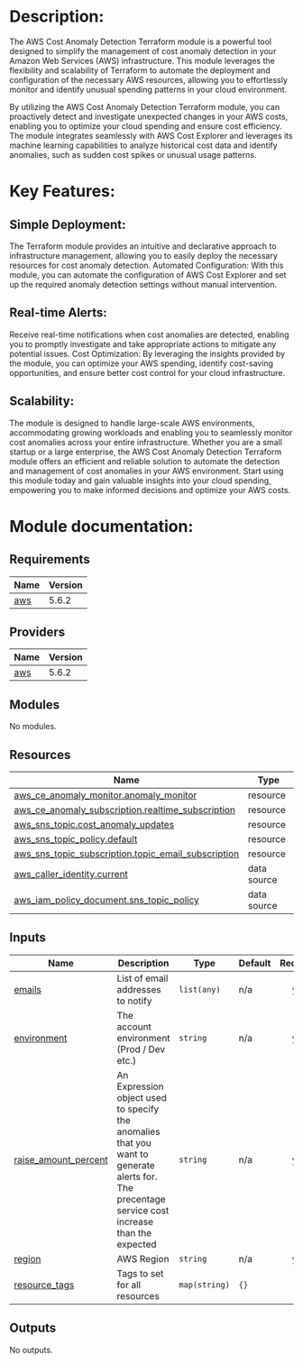 # Description:
The AWS Cost Anomaly Detection Terraform module is a powerful tool designed to simplify the management of cost anomaly detection in your Amazon Web Services (AWS) infrastructure. This module leverages the flexibility and scalability of Terraform to automate the deployment and configuration of the necessary AWS resources, allowing you to effortlessly monitor and identify unusual spending patterns in your cloud environment.

By utilizing the AWS Cost Anomaly Detection Terraform module, you can proactively detect and investigate unexpected changes in your AWS costs, enabling you to optimize your cloud spending and ensure cost efficiency. The module integrates seamlessly with AWS Cost Explorer and leverages its machine learning capabilities to analyze historical cost data and identify anomalies, such as sudden cost spikes or unusual usage patterns.

# Key Features:

## Simple Deployment:
The Terraform module provides an intuitive and declarative approach to infrastructure management, allowing you to easily deploy the necessary resources for cost anomaly detection.
Automated Configuration: With this module, you can automate the configuration of AWS Cost Explorer and set up the required anomaly detection settings without manual intervention.
## Real-time Alerts:
Receive real-time notifications when cost anomalies are detected, enabling you to promptly investigate and take appropriate actions to mitigate any potential issues.
Cost Optimization: By leveraging the insights provided by the module, you can optimize your AWS spending, identify cost-saving opportunities, and ensure better cost control for your cloud infrastructure.
## Scalability:
The module is designed to handle large-scale AWS environments, accommodating growing workloads and enabling you to seamlessly monitor cost anomalies across your entire infrastructure.
Whether you are a small startup or a large enterprise, the AWS Cost Anomaly Detection Terraform module offers an efficient and reliable solution to automate the detection and management of cost anomalies in your AWS environment. Start using this module today and gain valuable insights into your cloud spending, empowering you to make informed decisions and optimize your AWS costs.

# Module documentation:

## Requirements

| Name | Version |
|------|---------|
| <a name="requirement_aws"></a> [aws](#requirement\_aws) | 5.6.2 |

## Providers

| Name | Version |
|------|---------|
| <a name="provider_aws"></a> [aws](#provider\_aws) | 5.6.2 |

## Modules

No modules.

## Resources

| Name | Type |
|------|------|
| [aws_ce_anomaly_monitor.anomaly_monitor](https://registry.terraform.io/providers/hashicorp/aws/5.6.2/docs/resources/ce_anomaly_monitor) | resource |
| [aws_ce_anomaly_subscription.realtime_subscription](https://registry.terraform.io/providers/hashicorp/aws/5.6.2/docs/resources/ce_anomaly_subscription) | resource |
| [aws_sns_topic.cost_anomaly_updates](https://registry.terraform.io/providers/hashicorp/aws/5.6.2/docs/resources/sns_topic) | resource |
| [aws_sns_topic_policy.default](https://registry.terraform.io/providers/hashicorp/aws/5.6.2/docs/resources/sns_topic_policy) | resource |
| [aws_sns_topic_subscription.topic_email_subscription](https://registry.terraform.io/providers/hashicorp/aws/5.6.2/docs/resources/sns_topic_subscription) | resource |
| [aws_caller_identity.current](https://registry.terraform.io/providers/hashicorp/aws/5.6.2/docs/data-sources/caller_identity) | data source |
| [aws_iam_policy_document.sns_topic_policy](https://registry.terraform.io/providers/hashicorp/aws/5.6.2/docs/data-sources/iam_policy_document) | data source |

## Inputs

| Name | Description | Type | Default | Required |
|------|-------------|------|---------|:--------:|
| <a name="input_emails"></a> [emails](#input\_emails) | List of email addresses to notify | `list(any)` | n/a | yes |
| <a name="input_environment"></a> [environment](#input\_environment) | The account environment (Prod / Dev etc.) | `string` | n/a | yes |
| <a name="input_raise_amount_percent"></a> [raise\_amount\_percent](#input\_raise\_amount\_percent) | An Expression object used to specify the anomalies that you want to generate alerts for. The precentage service cost increase than the expected | `string` | n/a | yes |
| <a name="input_region"></a> [region](#input\_region) | AWS Region | `string` | n/a | yes |
| <a name="input_resource_tags"></a> [resource\_tags](#input\_resource\_tags) | Tags to set for all resources | `map(string)` | `{}` | no |

## Outputs

No outputs.